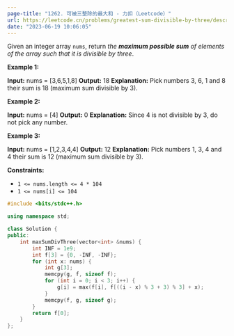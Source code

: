 ```yaml
---
page-title: "1262. 可被三整除的最大和 - 力扣（Leetcode）"
url: https://leetcode.cn/problems/greatest-sum-divisible-by-three/description/
date: "2023-06-19 10:06:05"
---
```

Given an integer array `nums`, return *the **maximum possible sum** of elements of the array such that it is divisible by three*.

**Example 1:**

**Input:** nums = \[3,6,5,1,8\]
**Output:** 18
**Explanation:** Pick numbers 3, 6, 1 and 8 their sum is 18 (maximum sum divisible by 3).

**Example 2:**

**Input:** nums = \[4\]
**Output:** 0
**Explanation:** Since 4 is not divisible by 3, do not pick any number.

**Example 3:**

**Input:** nums = \[1,2,3,4,4\]
**Output:** 12
**Explanation:** Pick numbers 1, 3, 4 and 4 their sum is 12 (maximum sum divisible by 3).

**Constraints:**

-   `1 <= nums.length <= 4 * 104`
-   `1 <= nums[i] <= 104`
```cpp
#include <bits/stdc++.h>

using namespace std;

class Solution {
public:
    int maxSumDivThree(vector<int> &nums) {
        int INF = 1e9;
        int f[3] = {0, -INF, -INF};
        for (int x: nums) {
            int g[3];
            memcpy(g, f, sizeof f);
            for (int i = 0; i < 3; i++) {
                g[i] = max(f[i], f[((i - x) % 3 + 3) % 3] + x);
            }
            memcpy(f, g, sizeof g);
        }
        return f[0];
    }
};
```